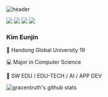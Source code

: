 ![header](https://capsule-render.vercel.app/api?type=soft&color=ffe8ee&height=100&section=header&text=EunjinKim&fontSize=90)


<img src="https://img.shields.io/badge/Flutter-02569B?style=for-the-badge&logo=Flutter&logoColor=white">

<img src="https://img.shields.io/badge/Roblox-000000?style=for-the-badge&logo=Roblox&logoColor=white">

<img src="https://img.shields.io/badge/Scratch-4D97FF?style=for-the-badge&logo=Scratch&logoColor=white">
<img src="https://img.shields.io/badge/Python-3776AB?style=for-the-badge&logo=Python&logoColor=white">



<h3> Kim Eunjin </h3>

🏫 Handong Global University 19 

💻 Major in Computer Science

💭 SW EDU / EDU-TECH / AI / APP DEV

![gracentruth's github stats](https://github-readme-stats.vercel.app/api?username=gracentruth&show_icons=true&hide_border=true)


<!---
gracentruth/gracentruth is a ✨ special ✨ repository because its `README.md` (this file) appears on your GitHub profile.
You can click the Preview link to take a look at your changes.
--->
